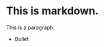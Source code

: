<!--
SPDX-FileCopyrightText: 2021 2020 0verk1ll

SPDX-License-Identifier: GPL-3.0-or-later
-->

# This is markdown.

This is a paragraph.

* Bullet
